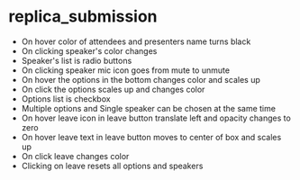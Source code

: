 # replica_submission
* On hover color of attendees and presenters name turns black
* On clicking speaker's color changes
* Speaker's list is radio buttons
* On clicking speaker mic icon goes from mute to unmute
* On hover the options in the bottom changes color and scales up
* On click the options scales up and changes color
* Options list is checkbox
* Multiple options and Single speaker can be chosen at the same time
* On hover leave icon in leave button translate left and opacity changes to zero
* On hover leave text in leave button moves to center of box and scales up
* On click leave changes color
* Clicking on leave resets all options and speakers
